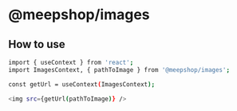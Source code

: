 # @meepshop/images

## How to use

```sh
import { useContext } from 'react';
import ImagesContext, { pathToImage } from '@meepshop/images';

const getUrl = useContext(ImagesContext);

<img src={getUrl(pathToImage)} />
```
